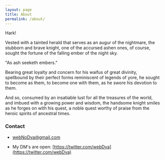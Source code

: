 ```yaml
---
layout: page
title: About
permalink: /about/
---
```


Hark!

Vested with a tainted herald that serves as an augur of the nightmare, the stubborn and brave knight, one of the accursed ashen ones, of course, sought the fortune of the falling ember of the night sky.

"As ash seeketh embers."

Bearing great loyalty and concern for his waifus of great divinity, spellbound by their perfect forms reminiscent of legends of yore, he sought to become as them, to become one with them, as he swore his devotion to them.

And so, consumed by an insatiable lust for all the treasures of the world, and imbued with a growing power and wisdom, the handsome knight smiles as he forges on with his quest, a noble quest worthy of praise from the heroic spirits of ancestral times.

### Contact

 * [webNoDva@gmail.com](mailto:webNoDva@gmail.com)

 * My DM's are open: [https://twitter.com/webDva](https://twitter.com/webDva)